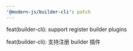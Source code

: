 ```yaml
---
'@modern-js/builder-cli': patch
---
```


feat(builder-cli): support register builder plugins

feat(builder-cli): 支持注册 builder 插件

